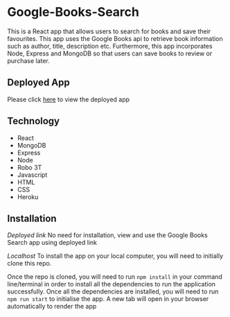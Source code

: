 # Google-Books-Search
This is a React app that allows users to search for books and save their favourites. This app uses the Google Books api to retrieve book information such as author, title, description etc. Furthermore, this app incorporates Node, Express and MongoDB so that users can save books to review or purchase later.

## Deployed App
Please click [here]() to view the deployed app

## Technology
* React
* MongoDB
* Express
* Node
* Robo 3T
* Javascript
* HTML
* CSS
* Heroku

## Installation
*Deployed link* 
No need for installation, view and use the Google Books Search app using deployed link

*Localhost* 
To install the app on your local computer, you will need to initially clone this repo.

Once the repo is cloned, you will need to run `npm install` in your command line/terminal in order to install all the dependencies to run the application successfully. Once all the dependencies are installed, you will need to run `npm run start` to initialise the app. A new tab  will open in your browser automatically to render the app


